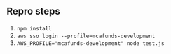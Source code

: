 ## Repro steps
1. `npm install`
1. `aws sso login --profile=mcafunds-development`
1. `AWS_PROFILE="mcafunds-development" node test.js`
